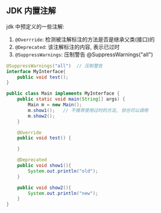 ## JDK 内置注解

jdk 中预定义的一些注解: 

1. `@Overrride`: 检测被注解标注的方法是否是继承父类(接口)的
2. `@Deprecated`: 该注解标注的内容, 表示已过时
3. `@SuppressWarnings`: 压制警告 @SuppressWarnings("all")



```java
@SuppressWarnings("all")  // 压制警告
interface MyInterface{
    public void test();
}

public class Main implements MyInterface {
    public static void main(String[] args) {
        Main m = new Main();
        m.show1();   // 不推荐使用过时的方法, 但也可以调用
        m.show2();
    }

    @Override
    public void test() {

    }

    @Deprecated
    public void show1(){
        System.out.println("old");
    }

    public void show2(){
        System.out.println("new");
    }
}
```







